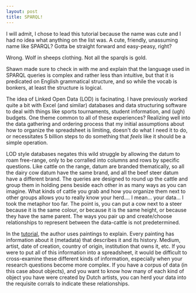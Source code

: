 ```yaml
---
layout: post
title: SPARQL!
---
```


I will admit, I chose to lead this tutorial because the name was cute and I had no idea what anything on the list was. A cute, friendly, unassuming name like SPARQL? Gotta be straight forward and easy-peasy, right?

Wrong. Wolf in sheeps clothing. Not all the sparqls is gold. 

Shawn made sure to check in with me and explain that the language used in SPARQL queries is complex and rather less than intuitive, but that it is predicated on English grammatical structure, and so while the vocab is bonkers, at least the structure is logical. 

The idea of Linked Open Data (LOD) is facinating. I have previously worked quite a bit with Excel (and similar) databases and data structuring software to deal with things like sports tournaments, student information, and (ugh) budgets. One theme common to all of these experiences? Realizing well into the data gathering and ordering process that my initial assumptions about how to organize the spreadsheet is limiting, doesn't do what I need it to do, or necessitates 5 billion steps to do something that *feels* like it should be a simple operation. 

LOD style databases negates this wild struggle by allowing the datum to roam free-range, only to be corralled into columns and rows by specific questions. Like cattle on the range, datum are branded thematically, so all the dairy cow datum have the same brand, and all the beef steer datum have a different brand. The queries are designed to round up the cattle and group them in holding pens beside each other in as many ways as you can imagine. What kinds of cattle you grab and how you organize them next to other groups allows you to really know your herd.... I mean... your data... I took the metaphor too far. The point is, you can put a cow next to a steer because it is the same colour, or because it is the same height, or because they have the same parent. The ways you pair up and create/choose relationships to represent between the data-cattle is not predetermined. 

In the [tutorial](http://programminghistorian.org/lessons/graph-databases-and-SPARQL), the author uses paintings to explain. Every painting has information about it (metadata) that describes it and its history. Medium, artist, date of creation, country of origin, institution that owns it, etc. If you were to put all of this information into a spreadsheet, it would be difficult to cross-examine these different kinds of information, especially when your research questions become more complex. If you have a corpus of data (in this case about objects), and you want to know how many of each kind of object you have were created by Dutch artists, you can herd your data into the requisite corrals to indicate these relationships. 